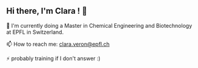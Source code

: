 ## Hi there, I'm Clara ! 👋

🌱 I'm currently doing a Master in Chemical Engineering and Biotechnology at EPFL in Switzerland.

📫 How to reach me: clara.veron@epfl.ch

⚡ probably training if I don't answer :)


